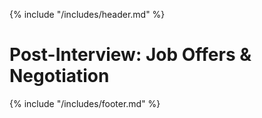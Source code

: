 {% include "/includes/header.md" %}

# Post-Interview: Job Offers & Negotiation

{% include "/includes/footer.md" %}
